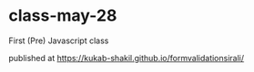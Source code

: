 # class-may-28
First (Pre) Javascript class

published at  https://kukab-shakil.github.io/formvalidationsirali/
